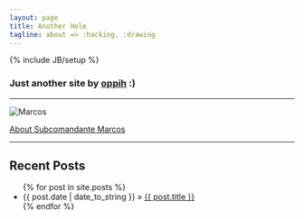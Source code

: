 ```yaml
---
layout: page
title: Another Hole
tagline: about => :hacking, :drawing
---
```

{% include JB/setup %}

### Just another site by [oppih](http://oppih.me) :)

----
![Marcos](http://image4.club.sohu.com/lz_images/data/upload-pic/58/7268-1151378458.jpg)

[About Subcomandante Marcos](http://en.wikipedia.org/wiki/Subcomandante_Marcos)

----
## Recent Posts

<ul class="posts">
  {% for post in site.posts %}
    <li><span>{{ post.date | date_to_string }}</span> &raquo; <a href="{{ BASE_PATH }}{{ post.url }}">{{ post.title }}</a></li>
  {% endfor %}
</ul>
